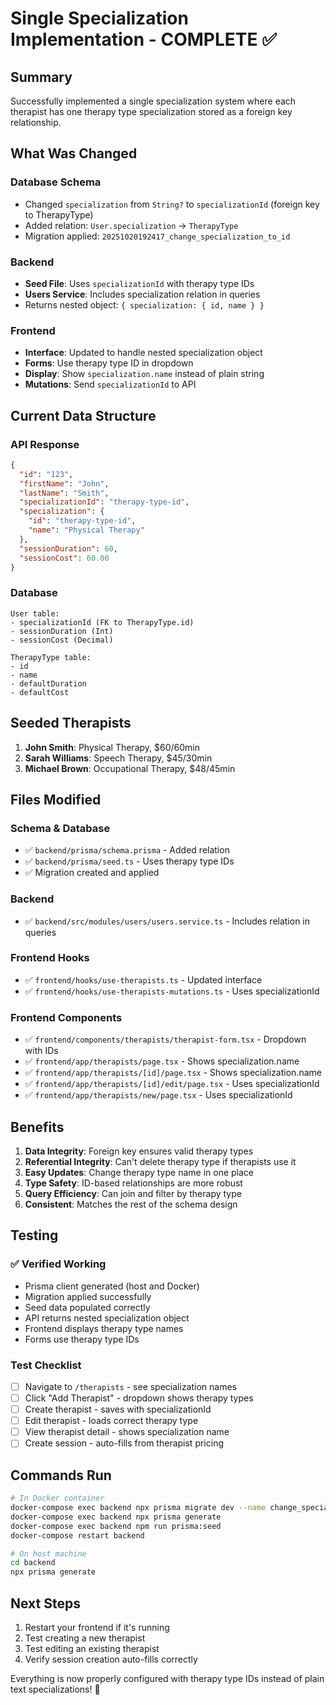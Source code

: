 # Single Specialization Implementation - COMPLETE ✅

## Summary
Successfully implemented a single specialization system where each therapist has one therapy type specialization stored as a foreign key relationship.

## What Was Changed

### Database Schema
- Changed `specialization` from `String?` to `specializationId` (foreign key to TherapyType)
- Added relation: `User.specialization` → `TherapyType`
- Migration applied: `20251020192417_change_specialization_to_id`

### Backend
- **Seed File**: Uses `specializationId` with therapy type IDs
- **Users Service**: Includes specialization relation in queries
- Returns nested object: `{ specialization: { id, name } }`

### Frontend
- **Interface**: Updated to handle nested specialization object
- **Forms**: Use therapy type ID in dropdown
- **Display**: Show `specialization.name` instead of plain string
- **Mutations**: Send `specializationId` to API

## Current Data Structure

### API Response
```json
{
  "id": "123",
  "firstName": "John",
  "lastName": "Smith",
  "specializationId": "therapy-type-id",
  "specialization": {
    "id": "therapy-type-id",
    "name": "Physical Therapy"
  },
  "sessionDuration": 60,
  "sessionCost": 60.00
}
```

### Database
```
User table:
- specializationId (FK to TherapyType.id)
- sessionDuration (Int)
- sessionCost (Decimal)

TherapyType table:
- id
- name
- defaultDuration
- defaultCost
```

## Seeded Therapists
1. **John Smith**: Physical Therapy, $60/60min
2. **Sarah Williams**: Speech Therapy, $45/30min
3. **Michael Brown**: Occupational Therapy, $48/45min

## Files Modified

### Schema & Database
- ✅ `backend/prisma/schema.prisma` - Added relation
- ✅ `backend/prisma/seed.ts` - Uses therapy type IDs
- ✅ Migration created and applied

### Backend
- ✅ `backend/src/modules/users/users.service.ts` - Includes relation in queries

### Frontend Hooks
- ✅ `frontend/hooks/use-therapists.ts` - Updated interface
- ✅ `frontend/hooks/use-therapists-mutations.ts` - Uses specializationId

### Frontend Components
- ✅ `frontend/components/therapists/therapist-form.tsx` - Dropdown with IDs
- ✅ `frontend/app/therapists/page.tsx` - Shows specialization.name
- ✅ `frontend/app/therapists/[id]/page.tsx` - Shows specialization.name
- ✅ `frontend/app/therapists/[id]/edit/page.tsx` - Uses specializationId
- ✅ `frontend/app/therapists/new/page.tsx` - Uses specializationId

## Benefits

1. **Data Integrity**: Foreign key ensures valid therapy types
2. **Referential Integrity**: Can't delete therapy type if therapists use it
3. **Easy Updates**: Change therapy type name in one place
4. **Type Safety**: ID-based relationships are more robust
5. **Query Efficiency**: Can join and filter by therapy type
6. **Consistent**: Matches the rest of the schema design

## Testing

### ✅ Verified Working
- Prisma client generated (host and Docker)
- Migration applied successfully
- Seed data populated correctly
- API returns nested specialization object
- Frontend displays therapy type names
- Forms use therapy type IDs

### Test Checklist
- [ ] Navigate to `/therapists` - see specialization names
- [ ] Click "Add Therapist" - dropdown shows therapy types
- [ ] Create therapist - saves with specializationId
- [ ] Edit therapist - loads correct therapy type
- [ ] View therapist detail - shows specialization name
- [ ] Create session - auto-fills from therapist pricing

## Commands Run

```bash
# In Docker container
docker-compose exec backend npx prisma migrate dev --name change_specialization_to_id
docker-compose exec backend npx prisma generate
docker-compose exec backend npm run prisma:seed
docker-compose restart backend

# On host machine
cd backend
npx prisma generate
```

## Next Steps

1. Restart your frontend if it's running
2. Test creating a new therapist
3. Test editing an existing therapist
4. Verify session creation auto-fills correctly

Everything is now properly configured with therapy type IDs instead of plain text specializations! 🎉
